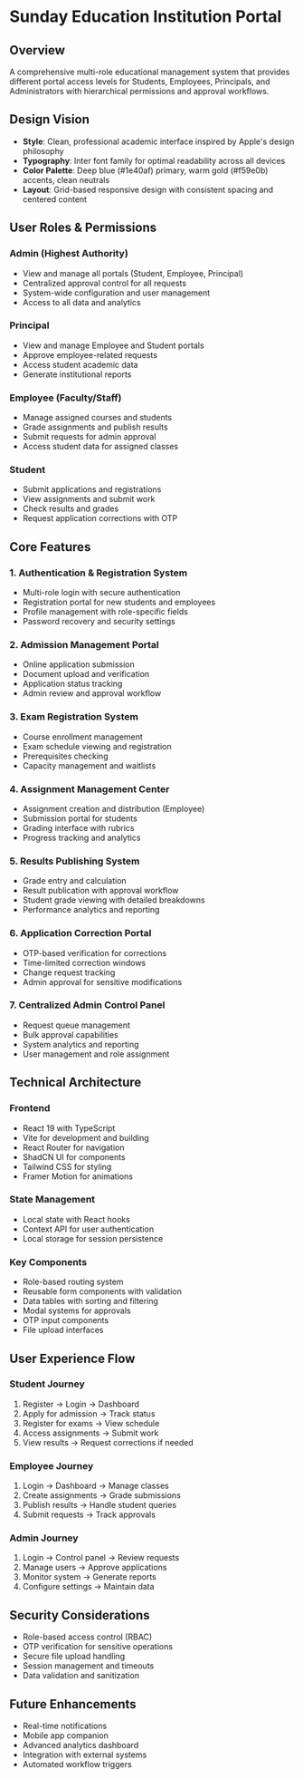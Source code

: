 # Sunday Education Institution Portal

## Overview
A comprehensive multi-role educational management system that provides different portal access levels for Students, Employees, Principals, and Administrators with hierarchical permissions and approval workflows.

## Design Vision
- **Style**: Clean, professional academic interface inspired by Apple's design philosophy
- **Typography**: Inter font family for optimal readability across all devices
- **Color Palette**: Deep blue (#1e40af) primary, warm gold (#f59e0b) accents, clean neutrals
- **Layout**: Grid-based responsive design with consistent spacing and centered content

## User Roles & Permissions

### Admin (Highest Authority)
- View and manage all portals (Student, Employee, Principal)
- Centralized approval control for all requests
- System-wide configuration and user management
- Access to all data and analytics

### Principal
- View and manage Employee and Student portals
- Approve employee-related requests
- Access student academic data
- Generate institutional reports

### Employee (Faculty/Staff)
- Manage assigned courses and students
- Grade assignments and publish results
- Submit requests for admin approval
- Access student data for assigned classes

### Student
- Submit applications and registrations
- View assignments and submit work
- Check results and grades
- Request application corrections with OTP

## Core Features

### 1. Authentication & Registration System
- Multi-role login with secure authentication
- Registration portal for new students and employees
- Profile management with role-specific fields
- Password recovery and security settings

### 2. Admission Management Portal
- Online application submission
- Document upload and verification
- Application status tracking
- Admin review and approval workflow

### 3. Exam Registration System
- Course enrollment management
- Exam schedule viewing and registration
- Prerequisites checking
- Capacity management and waitlists

### 4. Assignment Management Center
- Assignment creation and distribution (Employee)
- Submission portal for students
- Grading interface with rubrics
- Progress tracking and analytics

### 5. Results Publishing System
- Grade entry and calculation
- Result publication with approval workflow
- Student grade viewing with detailed breakdowns
- Performance analytics and reporting

### 6. Application Correction Portal
- OTP-based verification for corrections
- Time-limited correction windows
- Change request tracking
- Admin approval for sensitive modifications

### 7. Centralized Admin Control Panel
- Request queue management
- Bulk approval capabilities
- System analytics and reporting
- User management and role assignment

## Technical Architecture

### Frontend
- React 19 with TypeScript
- Vite for development and building
- React Router for navigation
- ShadCN UI for components
- Tailwind CSS for styling
- Framer Motion for animations

### State Management
- Local state with React hooks
- Context API for user authentication
- Local storage for session persistence

### Key Components
- Role-based routing system
- Reusable form components with validation
- Data tables with sorting and filtering
- Modal systems for approvals
- OTP input components
- File upload interfaces

## User Experience Flow

### Student Journey
1. Register → Login → Dashboard
2. Apply for admission → Track status
3. Register for exams → View schedule
4. Access assignments → Submit work
5. View results → Request corrections if needed

### Employee Journey
1. Login → Dashboard → Manage classes
2. Create assignments → Grade submissions
3. Publish results → Handle student queries
4. Submit requests → Track approvals

### Admin Journey
1. Login → Control panel → Review requests
2. Manage users → Approve applications
3. Monitor system → Generate reports
4. Configure settings → Maintain data

## Security Considerations
- Role-based access control (RBAC)
- OTP verification for sensitive operations
- Secure file upload handling
- Session management and timeouts
- Data validation and sanitization

## Future Enhancements
- Real-time notifications
- Mobile app companion
- Advanced analytics dashboard
- Integration with external systems
- Automated workflow triggers